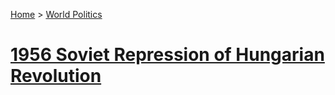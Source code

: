 [Home](../index) > [World Politics](../World%20Politics)
# [1956 Soviet Repression of Hungarian Revolution](1956%20Soviet%20Repression%20of%20Hungarian%20Revolution)  